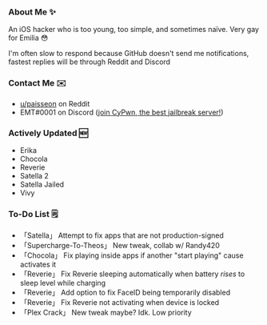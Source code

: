 ### About Me ✨
An iOS hacker who is too young, too simple, and sometimes naïve. Very gay for Emilia 😳

I'm often slow to respond because GitHub doesn't send me notifications, fastest replies will be through Reddit and Discord

### Contact Me ✉️
- [u/paisseon](https://reddit.com/u/paisseon) on Reddit
- EMT#0001 on Discord ([join CyPwn, the best jailbreak server!](https://discord.gg/cZ2gBRZvwW))

### Actively Updated 🆕
- Erika
- Chocola
- Reverie
- Satella 2
- Satella Jailed
- Vivy

### To-Do List 🗒
- 「Satella」								Attempt to fix apps that are not production-signed
- 「Supercharge-To-Theos」	New tweak, collab w/ Randy420
- 「Chocola」								Fix playing inside apps if another "start playing" cause activates it
- 「Reverie」               Fix Reverie sleeping automatically when battery *rises* to sleep level while charging
- 「Reverie」								Add option to fix FaceID being temporarily disabled
- 「Reverie」               Fix Reverie not activating when device is locked
- 「Plex Crack」						New tweak maybe? Idk. Low priority
